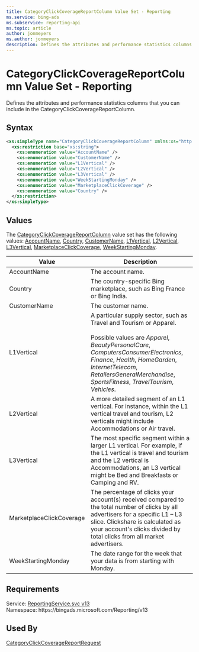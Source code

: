 ```yaml
---
title: CategoryClickCoverageReportColumn Value Set - Reporting
ms.service: bing-ads
ms.subservice: reporting-api
ms.topic: article
author: jonmeyers
ms.author: jonmeyers
description: Defines the attributes and performance statistics columns that you can include in the CategoryClickCoverageReportColumn.
---
```

# CategoryClickCoverageReportColumn Value Set - Reporting
Defines the attributes and performance statistics columns that you can include in the CategoryClickCoverageReportColumn.

## Syntax
```xml
<xs:simpleType name="CategoryClickCoverageReportColumn" xmlns:xs="http://www.w3.org/2001/XMLSchema">
  <xs:restriction base="xs:string">
    <xs:enumeration value="AccountName" />
    <xs:enumeration value="CustomerName" />
    <xs:enumeration value="L1Vertical" />
    <xs:enumeration value="L2Vertical" />
    <xs:enumeration value="L3Vertical" />
    <xs:enumeration value="WeekStartingMonday" />
    <xs:enumeration value="MarketplaceClickCoverage" />
    <xs:enumeration value="Country" />
  </xs:restriction>
</xs:simpleType>
```

## <a name="values"></a>Values

The [CategoryClickCoverageReportColumn](categoryclickcoveragereportcolumn.md) value set has the following values: [AccountName](#accountname), [Country](#country), [CustomerName](#customername), [L1Vertical](#l1vertical), [L2Vertical](#l2vertical), [L3Vertical](#l3vertical), [MarketplaceClickCoverage](#marketplaceclickcoverage), [WeekStartingMonday](#weekstartingmonday).

|Value|Description|
|-----------|---------------|
|<a name="accountname"></a>AccountName|The account name.|
|<a name="country"></a>Country|The country-specific Bing marketplace, such as Bing France or Bing India.|
|<a name="customername"></a>CustomerName|The customer name.|
|<a name="l1vertical"></a>L1Vertical|A particular supply sector, such as Travel and Tourism or Apparel.<br/><br/>Possible values are *Apparel*, *BeautyPersonalCare*, *ComputersConsumerElectronics*, *Finance*, *Health*, *HomeGarden*, *InternetTelecom*, *RetailersGeneralMerchandise*, *SportsFitness*, *TravelTourism*, *Vehicles*.|
|<a name="l2vertical"></a>L2Vertical|A more detailed segment of an L1 vertical. For instance, within the L1 vertical travel and tourism, L2 verticals might include Accommodations or Air travel.|
|<a name="l3vertical"></a>L3Vertical|The most specific segment within a larger L1 vertical. For example, if the L1 vertical is travel and tourism and the L2 vertical is Accommodations, an L3 vertical might be Bed and Breakfasts or Camping and RV.|
|<a name="marketplaceclickcoverage"></a>MarketplaceClickCoverage|The percentage of clicks your account(s) received compared to the total number of clicks by all advertisers for a specific L1 – L3 slice. Clickshare is calculated as your account's clicks divided by total clicks from all market advertisers.|
|<a name="weekstartingmonday"></a>WeekStartingMonday|The date range for the week that your data is from starting with Monday.|

## Requirements
Service: [ReportingService.svc v13](https://reporting.api.bingads.microsoft.com/Api/Advertiser/Reporting/v13/ReportingService.svc)  
Namespace: https\://bingads.microsoft.com/Reporting/v13  

## Used By
[CategoryClickCoverageReportRequest](categoryclickcoveragereportrequest.md)  
